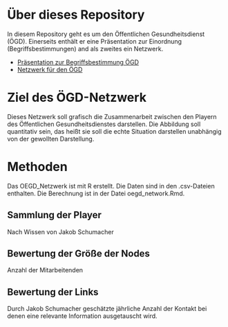 # Über dieses Repository
In diesem Repository geht es um den Öffentlichen Gesundheitsdienst (ÖGD). Einerseits enthält er eine Präsentation zur Einordnung (Begriffsbestimmungen) and als zweites ein Netzwerk.
* [Präsentation zur Begriffsbestimmung ÖGD](oegd_begriff/Ein_Schaubild_für_den_ÖGD.pdf)
* [Netzwerk für den ÖGD](https://jakobschumacher.github.io/oegd_network/)

# Ziel des ÖGD-Netzwerk
Dieses Netzwerk soll grafisch die Zusammenarbeit zwischen den Playern des Öffentlichen Gesundheitsdienstes darstellen. Die Abbildung soll quantitativ sein, das heißt sie soll die echte Situation darstellen unabhängig von der gewollten Darstellung.

# Methoden
Das OEGD_Netzwerk ist mit R erstellt. Die Daten sind in den .csv-Dateien enthalten. Die Berechnung ist in der Datei oegd_network.Rmd.

## Sammlung der Player
Nach Wissen von Jakob Schumacher

## Bewertung der Größe der Nodes
Anzahl der Mitarbeitenden

## Bewertung der Links
Durch Jakob Schumacher geschätzte jährliche Anzahl der Kontakt bei denen eine relevante Information ausgetauscht wird. 